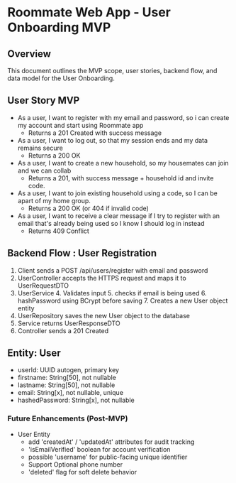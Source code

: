 # Roommate Web App - User Onboarding MVP

## Overview
This document outlines the MVP scope, user stories, backend flow, and data model for the User Onboarding.

## User Story MVP
- As a user, I want to register with my email and password, so i can create my account and start using Roommate app
    - Returns a 201 Created with success message
- As a user, I want to log out, so that my session ends and my data remains secure
    - Returns a 200 OK
- As a user, I want to create a new household, so my housemates can join and we can collab
    - Returns a 201, with success message + household id and invite code.
- As a user, I want to join existing household using a code, so I can be apart of my home group.
    - Returns a 200 OK (or 404 if invalid code)
- As a user, I want to receive a clear message if I try to register with an email that's already being used so I know I should log in instead
    - Returns 409 Conflict

## Backend Flow : User Registration
1. Client sends a POST /api/users/register with email and password
2. UserController accepts the HTTPS request and maps it to UserRequestDTO
3. UserService
   4. Validates input
   5. checks if email is being used
   6. hashPassword using BCrypt before saving
   7. Creates a new User object entity
8. UserRepository saves the new User object to the database
9. Service returns UserResponseDTO
10. Controller sends a 201 Created

## Entity: User
- userId: UUID autogen, primary key
- firstname: String[50], not nullable
- lastname: String[50], not nullable
- email: String[x], not nullable, unique
- hashedPassword: String[x], not nullable

### Future Enhancements (Post-MVP)
- User Entity
  - add 'createdAt' / 'updatedAt' attributes for audit tracking
  - 'isEmailVerified' boolean for account verification
  - possible 'username' for public-facing unique identifier
  - Support Optional phone number
  - 'deleted' flag for soft delete behavior